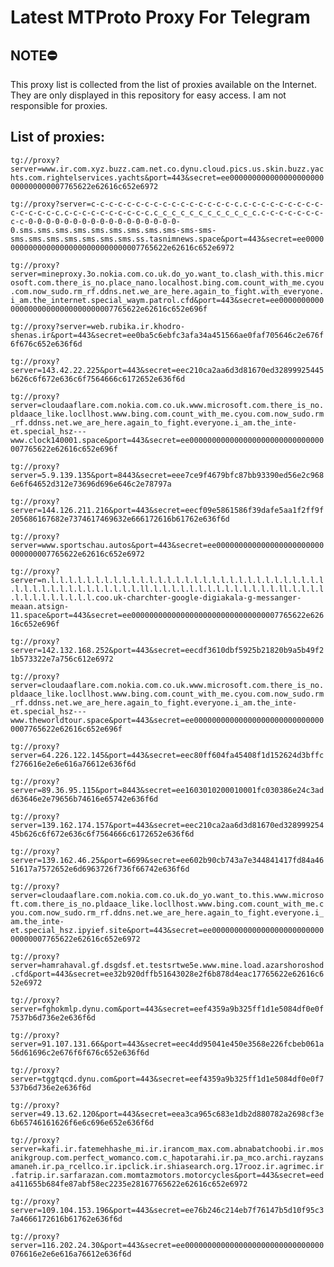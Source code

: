 # Latest MTProto Proxy For Telegram

## NOTE⛔

This proxy list is collected from the list of proxies available on the Internet. They are only displayed in this repository for easy access. I am not responsible for proxies.

## List of proxies:

`tg://proxy?server=www.ir.com.xyz.buzz.cam.net.co.dynu.cloud.pics.us.skin.buzz.yachts.com.rightelservices.yachts&port=443&secret=ee000000000000000000000000000000007765622e62616c652e6972`

`tg://proxy?server=c-c-c-c-c-c-c-c-c-c-c-c-c-c-c-c-c.c-c-c-c-c-c-c-c-c-c-c-c-c-c-c.c-c-c-c-c-c-c-c-c-c.c_c_c_c_c_c_c_c_c_c_c_c.c-c-c-c-c-c-c-c-c-0-0-0-0-0-0-0-0-0-0-0-0-0-0-0-0-0-0.sms.sms.sms.sms.sms.sms.sms.sms.sms-sms-sms-sms.sms.sms.sms.sms.sms.sms.ss.tasnimnews.space&port=443&secret=ee000000000000000000000000000000007765622e62616c652e6972`

`tg://proxy?server=mineproxy.3o.nokia.com.co.uk.do_yo.want_to.clash_with.this.microsoft.com.there_is_no.place_nano.localhost.bing.com.count_with_me.cyou.com.now_sudo.rm_rf.ddns.net.we_are_here.again_to_fight.with_everyone.i_am.the_internet.special_waym.patrol.cfd&port=443&secret=ee000000000000000000000000000000007765622e62616c652e696f`

`tg://proxy?server=web.rubika.ir.khodro-shenas.ir&port=443&secret=ee0ba5c6ebfc3afa34a451566ae0faf705646c2e676f6f676c652e636f6d`

`tg://proxy?server=143.42.22.225&port=443&secret=eec210ca2aa6d3d81670ed32899925445b626c6f672e636c6f7564666c6172652e636f6d`

`tg://proxy?server=cloudaaflare.com.nokia.com.co.uk.www.microsoft.com.there_is_no.pldaace_like.locllhost.www.bing.com.count_with_me.cyou.com.now_sudo.rm_rf.ddnss.net.we_are_here.again_to_fight.everyone.i_am.the_inte-et.special_hsz---www.clock140001.space&port=443&secret=ee000000000000000000000000000000007765622e62616c652e696f`

`tg://proxy?server=5.9.139.135&port=8443&secret=eee7ce9f4679bfc87bb93390ed56e2c9686e6f64652d312e73696d696e646c2e78797a`

`tg://proxy?server=144.126.211.216&port=443&secret=eecf09e5861586f39dafe5aa1f2ff9f205686167682e7374617469632e666172616b61762e636f6d`

`tg://proxy?server=www.sportschau.autos&port=443&secret=ee000000000000000000000000000000007765622e62616c652e6972`

`tg://proxy?server=n.l.l.l.l.l.l.l.l.l.l.l.l.l.l.l.l.l.l.l.l.l.l.l.l.l.l.l.l.l.l.l.l.l.l.l.l.l.l.l.l.l.l.l.l.l.ll.l.l.l.l.l.l.l.l.l.l.l.l.l.l.ll.l.l.l.l.l.l.l.l.l.l.l.l.l.coo.uk-charchter-google-digiakala-g-messanger-meaan.atsign-11.space&port=443&secret=ee000000000000000000000000000000007765622e62616c652e696f`

`tg://proxy?server=142.132.168.252&port=443&secret=eecdf3610dbf5925b21820b9a5b49f21b573322e7a756c612e6972`

`tg://proxy?server=cloudaaflare.com.nokia.com.co.uk.www.microsoft.com.there_is_no.pldaace_like.locllhost.www.bing.com.count_with_me.cyou.com.now_sudo.rm_rf.ddnss.net.we_are_here.again_to_fight.everyone.i_am.the_inte-et.special_hsz---www.theworldtour.space&port=443&secret=ee000000000000000000000000000000007765622e62616c652e696f`

`tg://proxy?server=64.226.122.145&port=443&secret=eec80ff604fa45408f1d152624d3bffcf276616e2e6e616a76612e636f6d`

`tg://proxy?server=89.36.95.115&port=8443&secret=ee1603010200010001fc030386e24c3add63646e2e79656b74616e65742e636f6d`

`tg://proxy?server=139.162.174.157&port=443&secret=eec210ca2aa6d3d81670ed32899925445b626c6f672e636c6f7564666c6172652e636f6d`

`tg://proxy?server=139.162.46.25&port=6699&secret=ee602b90cb743a7e344841417fd84a4651617a7572652e6d6963726f736f66742e636f6d`

`tg://proxy?server=cloudaaflare.com.nokia.com.co.uk.do_yo.want_to.this.www.microsoft.com.there_is_no.pldaace_like.locllhost.www.bing.com.count_with_me.cyou.com.now_sudo.rm_rf.ddns.net.we_are_here.again_to_fight.everyone.i_am.the_inte-et.special_hsz.ipyief.site&port=443&secret=ee000000000000000000000000000000007765622e62616c652e6972`

`tg://proxy?server=hamrahaval.gf.dsgdsf.et.testsrtwe5e.www.mine.load.azarshoroshod.cfd&port=443&secret=ee32b920dffb51643028e2f6b878d4eac17765622e62616c652e6972`

`tg://proxy?server=fghokmlp.dynu.com&port=443&secret=eef4359a9b325ff1d1e5084df0e0f7537b6d736e2e636f6d`

`tg://proxy?server=91.107.131.66&port=443&secret=eec4dd95041e450e3568e226fcbeb061a56d61696c2e676f6f676c652e636f6d`

`tg://proxy?server=tggtqcd.dynu.com&port=443&secret=eef4359a9b325ff1d1e5084df0e0f7537b6d736e2e636f6d`

`tg://proxy?server=49.13.62.120&port=443&secret=eea3ca965c683e1db2d880782a2698cf3e6b65746161626f6e6c696e652e636f6d`

`tg://proxy?server=kafi.ir.fatemehhashe_mi.ir.irancom_max.com.abnabatchoobi.ir.mosanikgroup.com.perfect_womanco.com.c_hapotarahi.ir.pa_mco.archi.rayzansamaneh.ir.pa_rcellco.ir.ipclick.ir.shiasearch.org.17rooz.ir.agrimec.ir.fatrip.ir.sarfarazan.com.momtazmotors.motorcycles&port=443&secret=eeda411655b684fe87abf58ec2235e28167765622e62616c652e6972`

`tg://proxy?server=109.104.153.196&port=443&secret=ee76b246c214eb7f76147b5d10f95c37a4666172616b61762e636f6d`

`tg://proxy?server=116.202.24.30&port=443&secret=ee0000000000000000000000000000000076616e2e6e616a76612e636f6d`

